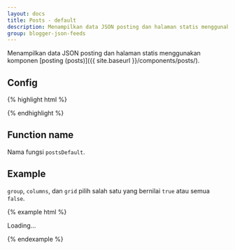 ```yaml
---
layout: docs
title: Posts - default
description: Menampilkan data JSON posting dan halaman statis menggunakan komponen posting (posts).
group: blogger-json-feeds
---
```


Menampilkan data JSON posting dan halaman statis menggunakan komponen [posting (posts)]({{ site.baseurl }}/components/posts/).

## Config

{% highlight html %}
<script>
var config = {
  containerID: 'id',

  clickable: {
    active: true/false
  },
  content: {
    numchars: 'full'/number/0 to disable,
    title: {
      tag: 'h1/h2/h3/h4/h5/h6',
      style: 'post-title-link'
    },
    more: {
      active: true/false,
      text: 'Read more',
      style: 'btn btn-primary'
    }
  },
  author: {
    active: true/false,
    placement: 'meta/header/footer',
    before: 'Posted by ',
    after: '',
    none: 'Anonymous',
    avatar: {
      active: true/false,
      size: '24'
    }
  },
  date: {
    active: true/false,
    placement: 'meta/header/footer',
    before: 'Posted on ',
    after: '',
    monthNames: ['January', 'February', 'March', 'April', 'May', 'June', 'July', 'August', 'September', 'October', 'November', 'December']
  },
  numComments: {
    active: true/false,
    placement: 'meta/header/footer',
    before: 'Comment total: ',
    after: ''
  },
  labels: {
    active: true/false,
    placement: 'meta/header/footer',
    before: 'Labels: ',
    after: '',
    none: 'Unlabelled'
  },
  thumbnail: {
    active: true/false,
    placement: 'image-only/top/right/bottom/left/overlay',
    size: '512',
    none: 'https://placehold.it/512/eee/777?text=NO+IMAGE+AVAILABLE',
    cover: {
      active: true/false,
      minheight: '150'
    }
  },
  group: {
    active: true/false
  },
  columns: {
    active: true/false
  },
  grid: {
    active: true/false,
    column: 'col-*-*'
  },
  classes: {
    post: 'Add class to .post',
    image: 'Add class to .post-img-*',
    content: 'Add class to .post-content'
  }
}
</script>
{% endhighlight %}

## Function name

Nama fungsi `postsDefault`.

## Example

`group`, `columns`, dan `grid` pilih salah satu yang bernilai `true` atau semua `false`.

{% example html %}
<div class="" id="example-result-container">
  <div class="text-center">Loading...</div>
</div>
<script>
var config = {
  containerID: 'example-result-container',

  clickable: {
    active: false
  },
  content: {
    numchars: 100,
    title: {
      tag: 'h3',
      style: 'post-title-link'
    },
    more: {
      active: true,
      text: 'Read more',
      style: 'btn btn-primary'
    }
  },
  author: {
    active: false,
    placement: '',
    before: '',
    after: '',
    none: '',
    avatar: {
      active: false,
      size: ''
    }
  },
  date: {
    active: true,
    placement: 'meta',
    before: '<i class="fa fa-clock-o"></i> ',
    after: '',
    monthNames: ['January', 'February', 'March', 'April', 'May', 'June', 'July', 'August', 'September', 'October', 'November', 'December']
  },
  numComments: {
    active: false,
    placement: '',
    before: '',
    after: ''
  },
  labels: {
    active: false,
    placement: '',
    before: '',
    after: '',
    none: ''
  },
  thumbnail: {
    active: true,
    placement: 'top',
    size: '512',
    none: 'https://placehold.it/512/eee/777?text=NO+IMAGE+AVAILABLE',
    cover: {
      active: true,
      minheight: '150'
    }
  },
  group: {
    active: false
  },
  columns: {
    active: false
  },
  grid: {
    active: true,
    column: 'col-sm-4'
  },
  classes: {
    post: '',
    image: '',
    content: ''
  }
}
</script>
<script src="https://blogger.googleblog.com/feeds/posts/default?orderby=published&amp;start-index=1&amp;max-results=3&amp;alt=json-in-script&amp;callback=postsDefault"></script>
{% endexample %}
